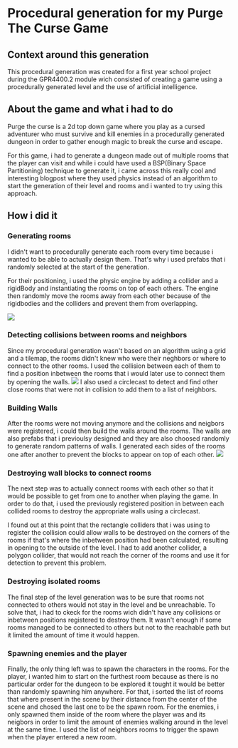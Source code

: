 # Procedural generation for my Purge The Curse Game

## Context around this generation
This procedural generation was created for a  first year school project during the GPR4400.2 module wich consisted of creating a game using a procedurally generated level and the use of artificial intelligence.

## About the game and what i had to do
Purge the curse is a 2d top down game where you play as a cursed adventurer who must survive and kill enemies in a procedurally generated dungeon in order to gather enough magic to break the curse and escape.

For this game, i had to generate a dungeon made out of multiple rooms that the player can visit and while i could have used a BSP(Binary Space Partitioning) technique to generate it, i came across this really cool and interesting blogpost where they used physics instead of an algorithm to start the generation of their level and rooms and i wanted to try using this approach.

## How i did it
### Generating rooms
I didn't want to procedurally generate each room every time because i wanted to be able to actually design them. That's why i used prefabs that i randomly selected at the start of the generation.

For their positioning, i used the physic engine by adding a collider and a rigidBody and instantiating the rooms on top of each others. The engine then randomly move the rooms away from each other because of the rigidbodies and the colliders and prevent them from overlapping.

![](https://marvinschrd.github.io/Images/with2SpawnPositions2.gif)

### Detecting collisions between rooms and neighbors
Since my procedural generation wasn't based on an algorithm using a grid and a tilemap, the rooms didn't knew who were their neghbors or where to connect to the other rooms. I used the collision between each of them to find a position inbetween the rooms that i would later use to connect them by opening the walls.
![](https://marvinschrd.github.io/Images/checkpositioncode.png)
I also used a circlecast to detect and find other close rooms that were not in collision to add them to a list of neighbors.

### Building Walls
After the rooms were not moving anymore and the collisions and neigbors were registered, i could then build the walls around the rooms.
The walls are also prefabs that i previoulsy designed and they are also choosed randomly to generate random patterns of walls.
I generated each sides of the rooms one after another to prevent the blocks to appear on top of each other.
![](https://marvinschrd.github.io/Images/Generationwithwallsanddetection.gif)
### Destroying wall blocks to connect rooms
The next step was to actually connect rooms with each other so that it would be possible to get from one to another when playing the game. In order to do that, i used the previously registered position in between each collided rooms to destroy the appropriate walls using a circlecast.

I found out at this point that the rectangle colliders that i was using to register the collision could allow walls to be destroyed on the corners of the rooms if that's where the inbetween position had been calculated, resulting in opening to the outside of the level. I had to add another collider, a polygon collider, that would not reach the corner of the rooms and use it for detection to prevent this problem.

### Destroying isolated rooms
The final step of the level generation was to be sure that rooms not connected to others would not stay in the level and be unreachable. To solve that, i had to ckeck for the rooms wich didn't have any collisions or inbetween positions registered to destroy them. It wasn't enough if some rooms managed to be connected to others but not to the reachable path but it limited the amount of time it would happen.

### Spawning enemies and the player
Finally, the only thing left was to spawn the characters in the rooms. For the player, i wanted him to start on the furthest room because as there is no particular order for the dungeon to be explored it tought it would be better than randomly spawning him anywhere.
For that, i sorted the list of rooms that where present in the scene by their distance from the center of the scene and chosed the last one to be the spawn room. For the enemies, i only spawned them inside of the room where the player was and its neigbors in order to limit the amount of enemies walking around in the level at the same time. I used the list of neighbors rooms to trigger the spawn when the player entered a new room.


